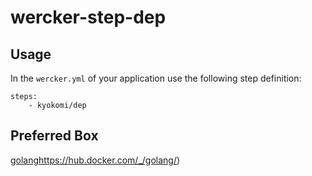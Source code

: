 wercker-step-dep
============================


## Usage

In the `wercker.yml` of your application use the following step definition:

```
steps:
    - kyokomi/dep
```


## Preferred Box

[golang]()https://hub.docker.com/_/golang/)


